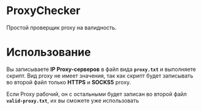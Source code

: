 # ProxyChecker
Простой проверщик proxy на валидность. 

# Использование
Вы записываете **IP Proxy-серверов** в файл вида **`proxy.txt`** и выполняете скрипт. Вид proxy не имеет значения, так как скрипт будет записывать во второй файл только **HTTPS** и **SOCKS5** proxy.

Если Proxy рабочий, он с остальными будет записан во второй файл **`valid-proxy.txt`**, их вы сможете уже использовать
